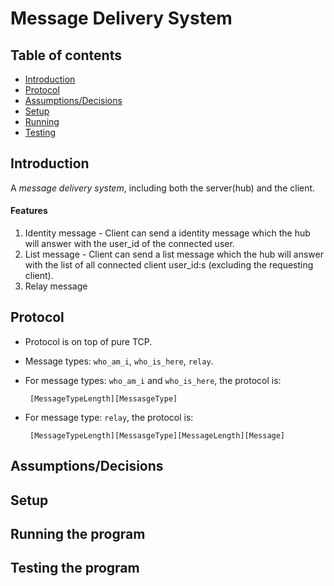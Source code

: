 # Message Delivery System

## Table of contents

* [Introduction](#introduction)
* [Protocol](#protocol)
* [Assumptions/Decisions](#assumptionsdecisions)
* [Setup](#setup)
* [Running](#running-the-program)
* [Testing](#testing-the-program)

## Introduction

A _message delivery system_,
including both the server(hub) and the client.

#### Features

1. Identity message - Client can send a identity message which the hub will answer with the user_id of the connected user.
2. List message - Client can send a list message which the hub will answer with the list of all connected client user_id:s (excluding the requesting client).
3. Relay message

## Protocol

 - Protocol is on top of pure TCP.
 - Message types: `who_am_i`, `who_is_here`, `relay`.
 - For message types: `who_am_i` and `who_is_here`, the protocol is:
        
        [MessageTypeLength][MessasgeType]
        
 - For message type: `relay`, the protocol is:
         
        [MessageTypeLength][MessasgeType][MessageLength][Message]

## Assumptions/Decisions

## Setup

## Running the program

## Testing the program